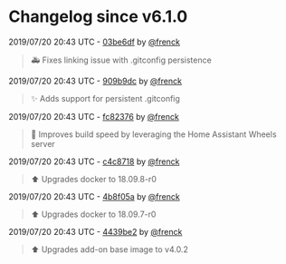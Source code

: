 # Changelog since v6.1.0

2019/07/20 20:43 UTC - [03be6df](https://github.com/hassio-addons/addon-ssh/commit/03be6df7b3043441eab75eafb75cca1f76f41abf) by [@frenck](https://github.com/frenck)
> :ambulance: Fixes linking issue with .gitconfig persistence 

2019/07/20 20:43 UTC - [909b9dc](https://github.com/hassio-addons/addon-ssh/commit/909b9dca802b35bfcfd0e6c148dec6e7356deb45) by [@frenck](https://github.com/frenck)
> :sparkles: Adds support for persistent .gitconfig 

2019/07/20 20:43 UTC - [fc82376](https://github.com/hassio-addons/addon-ssh/commit/fc823769277d9ed9f7720511f0ca755d0ebba6d5) by [@frenck](https://github.com/frenck)
> :racehorse: Improves build speed by leveraging the Home Assistant Wheels server 

2019/07/20 20:43 UTC - [c4c8718](https://github.com/hassio-addons/addon-ssh/commit/c4c8718dc8e2be059b8d011ad6bdb67f6cf4389d) by [@frenck](https://github.com/frenck)
> :arrow_up: Upgrades docker to 18.09.8-r0 

2019/07/20 20:43 UTC - [4b8f05a](https://github.com/hassio-addons/addon-ssh/commit/4b8f05a530f7d78276e631ecfe5a6aeefb9e6c7f) by [@frenck](https://github.com/frenck)
> :arrow_up: Upgrades docker to 18.09.7-r0 

2019/07/20 20:43 UTC - [4439be2](https://github.com/hassio-addons/addon-ssh/commit/4439be2ccf99c2af7d33547cbd4ca269b13eda27) by [@frenck](https://github.com/frenck)
> :arrow_up: Upgrades add-on base image to v4.0.2 

